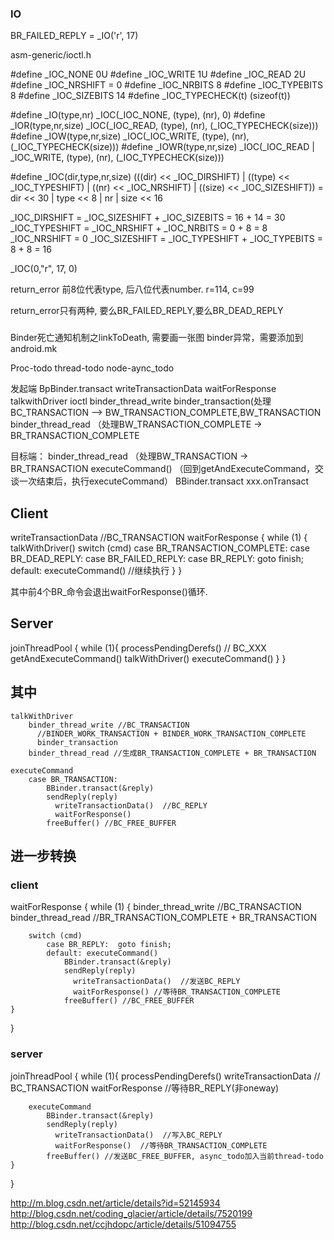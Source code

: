 


### IO
BR_FAILED_REPLY = _IO('r', 17)

asm-generic/ioctl.h


#define _IOC_NONE 0U
#define _IOC_WRITE 1U
#define _IOC_READ 2U
#define _IOC_NRSHIFT = 0
#define _IOC_NRBITS 8
#define _IOC_TYPEBITS 8
#define _IOC_SIZEBITS 14
#define _IOC_TYPECHECK(t) (sizeof(t))


#define _IO(type,nr) _IOC(_IOC_NONE, (type), (nr), 0)
#define _IOR(type,nr,size) _IOC(_IOC_READ, (type), (nr), (_IOC_TYPECHECK(size)))
#define _IOW(type,nr,size) _IOC(_IOC_WRITE, (type), (nr), (_IOC_TYPECHECK(size)))
#define _IOWR(type,nr,size) _IOC(_IOC_READ | _IOC_WRITE, (type), (nr), (_IOC_TYPECHECK(size)))

#define _IOC(dir,type,nr,size) (((dir) << _IOC_DIRSHIFT) | ((type) << _IOC_TYPESHIFT) | ((nr) << _IOC_NRSHIFT) | ((size) << _IOC_SIZESHIFT))
= dir << 30  | type << 8 | nr | size << 16

_IOC_DIRSHIFT = _IOC_SIZESHIFT + _IOC_SIZEBITS = 16 + 14 = 30
_IOC_TYPESHIFT  =  _IOC_NRSHIFT + _IOC_NRBITS = 0 + 8 = 8
_IOC_NRSHIFT = 0
_IOC_SIZESHIFT = _IOC_TYPESHIFT + _IOC_TYPEBITS = 8 + 8 = 16


_IOC(0,"r", 17, 0)

return_error 前8位代表type, 后八位代表number.
r=114, c=99


return_error只有两种, 要么BR_FAILED_REPLY,要么BR_DEAD_REPLY


###

Binder死亡通知机制之linkToDeath, 需要画一张图
binder异常，需要添加到android.mk



Proc-todo
thread-todo
node-aync_todo



发起端
BpBinder.transact
  writeTransactionData
  waitForResponse
    talkwithDriver
      ioctl
        binder_thread_write 
          binder_transaction(处理BC_TRANSACTION --> BW_TRANSACTION_COMPLETE,BW_TRANSACTION
        binder_thread_read （处理BW_TRANSACTION_COMPLETE -> BR_TRANSACTION_COMPLETE
      
目标端：
binder_thread_read （处理BW_TRANSACTION -> BR_TRANSACTION
  executeCommand() （回到getAndExecuteCommand，交谈一次结束后，执行executeCommand）
    BBinder.transact
      xxx.onTransact

## Client

writeTransactionData //BC_TRANSACTION
waitForResponse
{
    while (1) {
        talkWithDriver()
        switch (cmd)
            case BR_TRANSACTION_COMPLETE:
            case BR_DEAD_REPLY:
            case BR_FAILED_REPLY:
            case BR_REPLY:  goto finish;
            default: executeCommand() //继续执行
    }
}

其中前4个BR_命令会退出waitForResponse()循环.

## Server

joinThreadPool
{
    while (1){
        processPendingDerefs() // BC_XXX
        getAndExecuteCommand()
            talkWithDriver()
            executeCommand()
    }
}

## 其中

    talkWithDriver
        binder_thread_write //BC_TRANSACTION
          //BINDER_WORK_TRANSACTION + BINDER_WORK_TRANSACTION_COMPLETE
          binder_transaction
        binder_thread_read //生成BR_TRANSACTION_COMPLETE + BR_TRANSACTION

    executeCommand
        case BR_TRANSACTION:
            BBinder.transact(&reply)
            sendReply(reply)
              writeTransactionData()  //BC_REPLY
              waitForResponse()
            freeBuffer() //BC_FREE_BUFFER

## 进一步转换

### client

waitForResponse
{
    while (1) {
        binder_thread_write //BC_TRANSACTION
        binder_thread_read //BR_TRANSACTION_COMPLETE + BR_TRANSACTION

        switch (cmd)
            case BR_REPLY:  goto finish;            
            default: executeCommand()
                BBinder.transact(&reply)
                sendReply(reply)
                  writeTransactionData()  //发送BC_REPLY
                  waitForResponse() //等待BR_TRANSACTION_COMPLETE
                freeBuffer() //BC_FREE_BUFFER
    }
}  

### server

joinThreadPool
{
    while (1){
        processPendingDerefs()
            writeTransactionData // BC_TRANSACTION
            waitForResponse //等待BR_REPLY(非oneway)

        executeCommand
            BBinder.transact(&reply)
            sendReply(reply)
              writeTransactionData()  //写入BC_REPLY
              waitForResponse()  //等待BR_TRANSACTION_COMPLETE
            freeBuffer() //发送BC_FREE_BUFFER, async_todo加入当前thread-todo
    }
}

http://m.blog.csdn.net/article/details?id=52145934
http://blog.csdn.net/coding_glacier/article/details/7520199
http://blog.csdn.net/ccjhdopc/article/details/51094755
